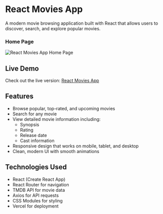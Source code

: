 # React Movies App

A modern movie browsing application built with React that allows users to discover, search, and explore popular movies.

### Home Page

![React Movies App Home Page](https://imgur.com/y3cIGW6)

## Live Demo

Check out the live version: [React Movies App](https://react-movies-git-main-md-waliul-alams-projects.vercel.app/)

## Features

- Browse popular, top-rated, and upcoming movies
- Search for any movie
- View detailed movie information including:
  - Synopsis
  - Rating
  - Release date
  - Cast information
- Responsive design that works on mobile, tablet, and desktop
- Clean, modern UI with smooth animations

## Technologies Used

- React (Create React App)
- React Router for navigation
- TMDB API for movie data
- Axios for API requests
- CSS Modules for styling
- Vercel for deployment
